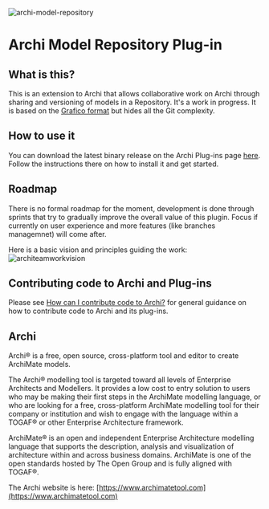 ﻿![archi-model-repository](https://user-images.githubusercontent.com/600504/27026905-4e29ff4e-4f57-11e7-84aa-b840aaa2a4b3.png)

# Archi Model Repository Plug-in

## What is this?
This is an extension to Archi that allows collaborative work on Archi through sharing and versioning of models in a Repository. It's a work in progress. It is based on the [Grafico format](https://github.com/archi-contribs/archi-grafico-plugin/wiki/GRAFICO-explained) but hides all the Git complexity.

## How to use it
You can download the latest binary release on the Archi Plug-ins page [here](https://www.archimatetool.com/plugins). Follow the instructions there on how to install it and get started.

## Roadmap
There is no formal roadmap for the moment, development is done through sprints that try to gradually improve the overall value of this plugin. Focus if currently on user experience and more features (like branches managemnet) will come after.

Here is a basic vision and principles guiding the work:
![architeamworkvision](https://cloud.githubusercontent.com/assets/5757396/25773905/66ecf38a-3286-11e7-807a-1be70e509a32.jpg)

## Contributing code to Archi and Plug-ins

Please see [How can I contribute code to Archi?](https://github.com/Phillipus/archi/wiki/How-can-I-contribute-code-to-Archi%3F) for general guidance on how to contribute code to Archi and its plug-ins.

## Archi
Archi® is a free, open source, cross-platform tool and editor to create ArchiMate models.

The Archi® modelling tool is targeted toward all levels of Enterprise Architects and Modellers. It provides a low cost to entry solution to users who may be making their first steps in the ArchiMate modelling language, or who are looking for a free, cross-platform ArchiMate modelling tool for their company or institution and wish to engage with the language within a TOGAF® or other Enterprise Architecture framework.

ArchiMate® is an open and independent Enterprise Architecture modelling language that supports the description, analysis and visualization of architecture within and across business domains. ArchiMate is one of the open standards hosted by The Open Group and is fully aligned with TOGAF®.

The Archi website is here: [https://www.archimatetool.com](https://www.archimatetool.com)
